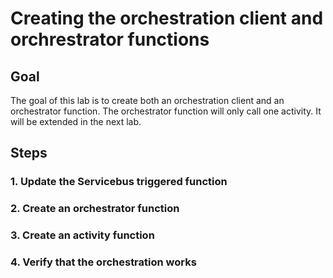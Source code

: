 # Creating the orchestration client and orchrestrator functions

## Goal

The goal of this lab is to create both an orchestration client and an orchestrator function. The orchestrator function will only call one activity. It will be extended in the next lab.

## Steps

### 1. Update the Servicebus triggered function

### 2. Create an orchestrator function

### 3. Create an activity function

### 4. Verify that the orchestration works

